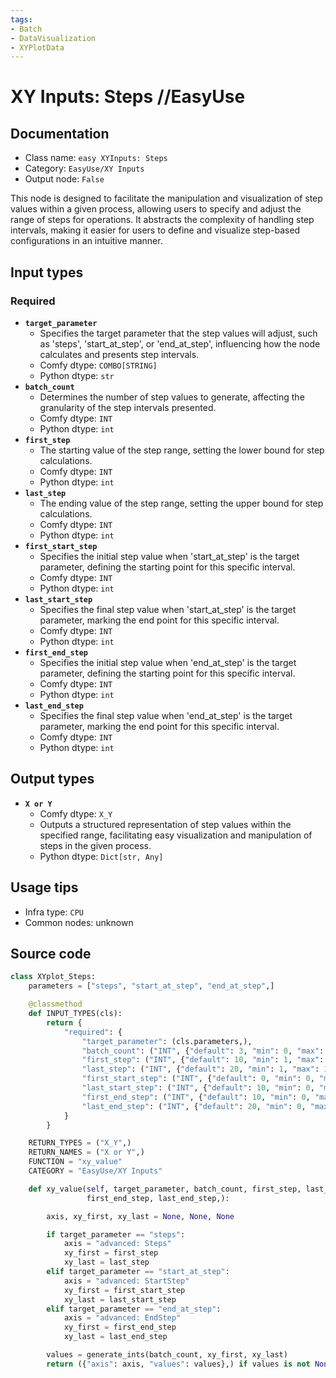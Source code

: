 ```yaml
---
tags:
- Batch
- DataVisualization
- XYPlotData
---
```


# XY Inputs: Steps //EasyUse
## Documentation
- Class name: `easy XYInputs: Steps`
- Category: `EasyUse/XY Inputs`
- Output node: `False`

This node is designed to facilitate the manipulation and visualization of step values within a given process, allowing users to specify and adjust the range of steps for operations. It abstracts the complexity of handling step intervals, making it easier for users to define and visualize step-based configurations in an intuitive manner.
## Input types
### Required
- **`target_parameter`**
    - Specifies the target parameter that the step values will adjust, such as 'steps', 'start_at_step', or 'end_at_step', influencing how the node calculates and presents step intervals.
    - Comfy dtype: `COMBO[STRING]`
    - Python dtype: `str`
- **`batch_count`**
    - Determines the number of step values to generate, affecting the granularity of the step intervals presented.
    - Comfy dtype: `INT`
    - Python dtype: `int`
- **`first_step`**
    - The starting value of the step range, setting the lower bound for step calculations.
    - Comfy dtype: `INT`
    - Python dtype: `int`
- **`last_step`**
    - The ending value of the step range, setting the upper bound for step calculations.
    - Comfy dtype: `INT`
    - Python dtype: `int`
- **`first_start_step`**
    - Specifies the initial step value when 'start_at_step' is the target parameter, defining the starting point for this specific interval.
    - Comfy dtype: `INT`
    - Python dtype: `int`
- **`last_start_step`**
    - Specifies the final step value when 'start_at_step' is the target parameter, marking the end point for this specific interval.
    - Comfy dtype: `INT`
    - Python dtype: `int`
- **`first_end_step`**
    - Specifies the initial step value when 'end_at_step' is the target parameter, defining the starting point for this specific interval.
    - Comfy dtype: `INT`
    - Python dtype: `int`
- **`last_end_step`**
    - Specifies the final step value when 'end_at_step' is the target parameter, marking the end point for this specific interval.
    - Comfy dtype: `INT`
    - Python dtype: `int`
## Output types
- **`X or Y`**
    - Comfy dtype: `X_Y`
    - Outputs a structured representation of step values within the specified range, facilitating easy visualization and manipulation of steps in the given process.
    - Python dtype: `Dict[str, Any]`
## Usage tips
- Infra type: `CPU`
- Common nodes: unknown


## Source code
```python
class XYplot_Steps:
    parameters = ["steps", "start_at_step", "end_at_step",]

    @classmethod
    def INPUT_TYPES(cls):
        return {
            "required": {
                "target_parameter": (cls.parameters,),
                "batch_count": ("INT", {"default": 3, "min": 0, "max": 50}),
                "first_step": ("INT", {"default": 10, "min": 1, "max": 10000}),
                "last_step": ("INT", {"default": 20, "min": 1, "max": 10000}),
                "first_start_step": ("INT", {"default": 0, "min": 0, "max": 10000}),
                "last_start_step": ("INT", {"default": 10, "min": 0, "max": 10000}),
                "first_end_step": ("INT", {"default": 10, "min": 0, "max": 10000}),
                "last_end_step": ("INT", {"default": 20, "min": 0, "max": 10000}),
            }
        }

    RETURN_TYPES = ("X_Y",)
    RETURN_NAMES = ("X or Y",)
    FUNCTION = "xy_value"
    CATEGORY = "EasyUse/XY Inputs"

    def xy_value(self, target_parameter, batch_count, first_step, last_step, first_start_step, last_start_step,
                 first_end_step, last_end_step,):

        axis, xy_first, xy_last = None, None, None

        if target_parameter == "steps":
            axis = "advanced: Steps"
            xy_first = first_step
            xy_last = last_step
        elif target_parameter == "start_at_step":
            axis = "advanced: StartStep"
            xy_first = first_start_step
            xy_last = last_start_step
        elif target_parameter == "end_at_step":
            axis = "advanced: EndStep"
            xy_first = first_end_step
            xy_last = last_end_step

        values = generate_ints(batch_count, xy_first, xy_last)
        return ({"axis": axis, "values": values},) if values is not None else (None,)

```
